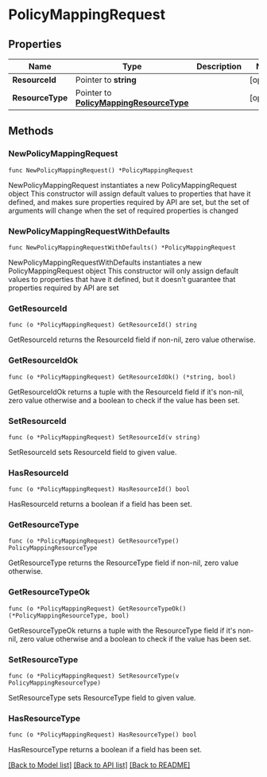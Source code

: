 # PolicyMappingRequest

## Properties

Name | Type | Description | Notes
------------ | ------------- | ------------- | -------------
**ResourceId** | Pointer to **string** |  | [optional] 
**ResourceType** | Pointer to [**PolicyMappingResourceType**](PolicyMappingResourceType.md) |  | [optional] 

## Methods

### NewPolicyMappingRequest

`func NewPolicyMappingRequest() *PolicyMappingRequest`

NewPolicyMappingRequest instantiates a new PolicyMappingRequest object
This constructor will assign default values to properties that have it defined,
and makes sure properties required by API are set, but the set of arguments
will change when the set of required properties is changed

### NewPolicyMappingRequestWithDefaults

`func NewPolicyMappingRequestWithDefaults() *PolicyMappingRequest`

NewPolicyMappingRequestWithDefaults instantiates a new PolicyMappingRequest object
This constructor will only assign default values to properties that have it defined,
but it doesn't guarantee that properties required by API are set

### GetResourceId

`func (o *PolicyMappingRequest) GetResourceId() string`

GetResourceId returns the ResourceId field if non-nil, zero value otherwise.

### GetResourceIdOk

`func (o *PolicyMappingRequest) GetResourceIdOk() (*string, bool)`

GetResourceIdOk returns a tuple with the ResourceId field if it's non-nil, zero value otherwise
and a boolean to check if the value has been set.

### SetResourceId

`func (o *PolicyMappingRequest) SetResourceId(v string)`

SetResourceId sets ResourceId field to given value.

### HasResourceId

`func (o *PolicyMappingRequest) HasResourceId() bool`

HasResourceId returns a boolean if a field has been set.

### GetResourceType

`func (o *PolicyMappingRequest) GetResourceType() PolicyMappingResourceType`

GetResourceType returns the ResourceType field if non-nil, zero value otherwise.

### GetResourceTypeOk

`func (o *PolicyMappingRequest) GetResourceTypeOk() (*PolicyMappingResourceType, bool)`

GetResourceTypeOk returns a tuple with the ResourceType field if it's non-nil, zero value otherwise
and a boolean to check if the value has been set.

### SetResourceType

`func (o *PolicyMappingRequest) SetResourceType(v PolicyMappingResourceType)`

SetResourceType sets ResourceType field to given value.

### HasResourceType

`func (o *PolicyMappingRequest) HasResourceType() bool`

HasResourceType returns a boolean if a field has been set.


[[Back to Model list]](../README.md#documentation-for-models) [[Back to API list]](../README.md#documentation-for-api-endpoints) [[Back to README]](../README.md)


